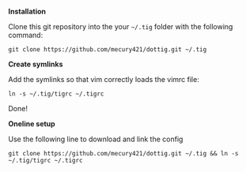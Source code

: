 **Installation**

Clone this git repository into the your `~/.tig` folder with the following command:

    git clone https://github.com/mecury421/dottig.git ~/.tig

**Create symlinks**

Add the symlinks so that vim correctly loads the vimrc file:

    ln -s ~/.tig/tigrc ~/.tigrc

Done!

**Oneline setup**

Use the following line to download and link the config

    git clone https://github.com/mecury421/dottig.git ~/.tig && ln -s ~/.tig/tigrc ~/.tigrc

